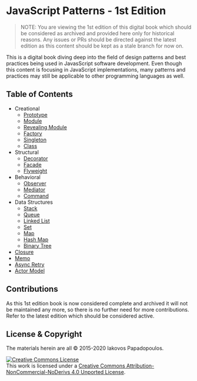 # JavaScript Patterns - 1st Edition

> NOTE: You are viewing the 1st edition of this digital book which should be considered as archived and provided here only for historical reasons. Any issues or PRs should be directed against the latest edition as this content should be kept as a stale branch for now on.

This is a digital book diving deep into the field of design patterns and best practices being used in JavasScript software development. Even though this content is focusing in JavaScript implementations, many patterns and practices may still be applicable to other programming languages as well.

## Table of Contents

* Creational
  * [Prototype](creational/prototype/)
  * [Module](creational/module/)
  * [Revealing Module](creational/revealing-module/)
  * [Factory](creational/factory/)
  * [Singleton](creational/singleton/)
  * [Class](creational/class/)
* Structural
  * [Decorator](structural/decorator/)
  * [Facade](structural/facade/)
  * [Flyweight](structural/flyweight/)
* Behavioral
  * [Observer](behavioral/observer/)
  * [Mediator](behavioral/mediator/)
  * [Command](behavioral/command/)
* Data Structures
  * [Stack](data-structures/stack/)
  * [Queue](data-structures/queue/)
  * [Linked List](data-structures/linked-list/)
  * [Set](data-structures/set/)
  * [Map](data-structures/map/)
  * [Hash Map](data-structures/hash-map/)
  * [Binary Tree](data-structures/binary-tree/)
* [Closure](closure/)
* [Memo](memo/)
* [Async Retry](async-retry/)
* [Actor Model](actor-model/)

## Contributions

As this 1st edition book is now considered complete and archived it will not be maintained any more, so there is no further need for more contributions. Refer to the latest edition which should be considered active.

## License & Copyright

The materials herein are all &copy; 2015-2020 Iakovos Papadopoulos.

<a rel="license" href="http://creativecommons.org/licenses/by-nc-nd/4.0/"><img alt="Creative Commons License" style="border-width:0" src="https://i.creativecommons.org/l/by-nc-nd/4.0/88x31.png" /></a><br />This work is licensed under a <a rel="license" href="http://creativecommons.org/licenses/by-nc-nd/4.0/">Creative Commons Attribution-NonCommercial-NoDerivs 4.0 Unported License</a>.
